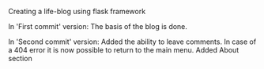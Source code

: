 Creating a life-blog using flask framework

In 'First commit' version:
The basis of the blog is done.

In 'Second commit' version:
Added the ability to leave comments.
In case of a 404 error it is now possible to return to the main menu.
Added About section
